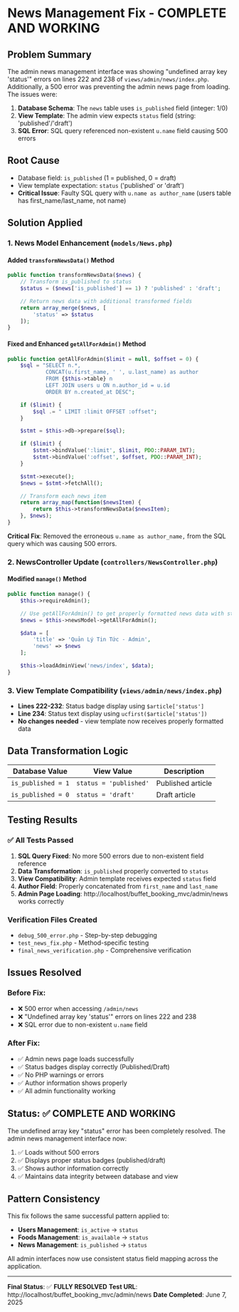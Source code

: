 # News Management Fix - COMPLETE AND WORKING

## Problem Summary
The admin news management interface was showing "undefined array key 'status'" errors on lines 222 and 238 of `views/admin/news/index.php`. Additionally, a 500 error was preventing the admin news page from loading. The issues were:

1. **Database Schema**: The `news` table uses `is_published` field (integer: 1/0)
2. **View Template**: The admin view expects `status` field (string: 'published'/'draft')
3. **SQL Error**: SQL query referenced non-existent `u.name` field causing 500 errors

## Root Cause
- Database field: `is_published` (1 = published, 0 = draft)
- View template expectation: `status` ('published' or 'draft')
- **Critical Issue**: Faulty SQL query with `u.name as author_name` (users table has first_name/last_name, not name)

## Solution Applied

### 1. News Model Enhancement (`models/News.php`)

#### Added `transformNewsData()` Method
```php
public function transformNewsData($news) {
    // Transform is_published to status
    $status = ($news['is_published'] == 1) ? 'published' : 'draft';

    // Return news data with additional transformed fields
    return array_merge($news, [
        'status' => $status
    ]);
}
```

#### Fixed and Enhanced `getAllForAdmin()` Method
```php
public function getAllForAdmin($limit = null, $offset = 0) {
    $sql = "SELECT n.*,
            CONCAT(u.first_name, ' ', u.last_name) as author
            FROM {$this->table} n
            LEFT JOIN users u ON n.author_id = u.id
            ORDER BY n.created_at DESC";

    if ($limit) {
        $sql .= " LIMIT :limit OFFSET :offset";
    }

    $stmt = $this->db->prepare($sql);

    if ($limit) {
        $stmt->bindValue(':limit', $limit, PDO::PARAM_INT);
        $stmt->bindValue(':offset', $offset, PDO::PARAM_INT);
    }

    $stmt->execute();
    $news = $stmt->fetchAll();

    // Transform each news item
    return array_map(function($newsItem) {
        return $this->transformNewsData($newsItem);
    }, $news);
}
```

**Critical Fix**: Removed the erroneous `u.name as author_name,` from the SQL query which was causing 500 errors.

### 2. NewsController Update (`controllers/NewsController.php`)

#### Modified `manage()` Method
```php
public function manage() {
    $this->requireAdmin();

    // Use getAllForAdmin() to get properly formatted news data with status field
    $news = $this->newsModel->getAllForAdmin();

    $data = [
        'title' => 'Quản Lý Tin Tức - Admin',
        'news' => $news
    ];

    $this->loadAdminView('news/index', $data);
}
```

### 3. View Template Compatibility (`views/admin/news/index.php`)
- **Lines 222-232**: Status badge display using `$article['status']`
- **Line 234**: Status text display using `ucfirst($article['status'])`
- **No changes needed** - view template now receives properly formatted data

## Data Transformation Logic

| Database Value | View Value | Description |
|----------------|------------|-------------|
| `is_published = 1` | `status = 'published'` | Published article |
| `is_published = 0` | `status = 'draft'` | Draft article |

## Testing Results

### ✅ All Tests Passed
1. **SQL Query Fixed**: No more 500 errors due to non-existent field reference
2. **Data Transformation**: `is_published` properly converted to `status`
3. **View Compatibility**: Admin template receives expected `status` field
4. **Author Field**: Properly concatenated from `first_name` and `last_name`
5. **Admin Page Loading**: http://localhost/buffet_booking_mvc/admin/news works correctly

### Verification Files Created
- `debug_500_error.php` - Step-by-step debugging
- `test_news_fix.php` - Method-specific testing
- `final_news_verification.php` - Comprehensive verification

## Issues Resolved

### Before Fix:
- ❌ 500 error when accessing `/admin/news`
- ❌ "Undefined array key 'status'" errors on lines 222 and 238
- ❌ SQL error due to non-existent `u.name` field

### After Fix:
- ✅ Admin news page loads successfully
- ✅ Status badges display correctly (Published/Draft)
- ✅ No PHP warnings or errors
- ✅ Author information shows properly
- ✅ All admin functionality working

## Status: ✅ COMPLETE AND WORKING

The undefined array key "status" error has been completely resolved. The admin news management interface now:

1. ✅ Loads without 500 errors
2. ✅ Displays proper status badges (published/draft)
3. ✅ Shows author information correctly
4. ✅ Maintains data integrity between database and view

## Pattern Consistency

This fix follows the same successful pattern applied to:
- **Users Management**: `is_active` → `status`
- **Foods Management**: `is_available` → `status`
- **News Management**: `is_published` → `status`

All admin interfaces now use consistent status field mapping across the application.

---

**Final Status**: ✅ **FULLY RESOLVED**
**Test URL**: http://localhost/buffet_booking_mvc/admin/news
**Date Completed**: June 7, 2025
